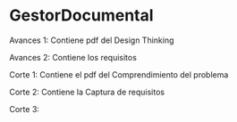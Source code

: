 # GestorDocumental
Avances 1: Contiene pdf del Design Thinking 

Avances 2: Contiene los requisitos 

Corte 1: Contiene el pdf del Comprendimiento del problema 

Corte 2: Contiene la Captura de requisitos

Corte 3:
